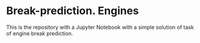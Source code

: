 # Break-prediction. Engines

This is the repository with a Jupyter Notebook with a simple solution of task of engine break prediction.
